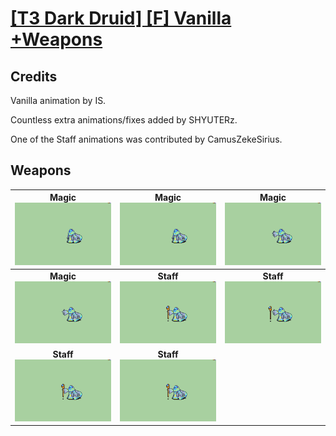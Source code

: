 # [\[T3 Dark Druid\] \[F\] Vanilla +Weapons](./)
## Credits

Vanilla animation by IS. 

Countless extra animations/fixes added by SHYUTERz.

One of the Staff animations was contributed by CamusZekeSirius.

## Weapons

| <b>Magic</b><br/><img alt="Magic animation" src="./6.%20Magic%20(FE7)/Magic.gif"/> | <b>Magic</b><br/><img alt="Magic animation" src="./6.%20Magic%20(FE8)/Magic.gif"/> | <b>Magic</b><br/><img alt="Magic animation" src="./6.%20Magic%20(Sorcress,%20Critical%20Sigil)/Magic.gif"/> |
| :---: | :---: | :---: |
| <b>Magic</b><br/><img alt="Magic animation" src="./6.%20Magic%20(Sorcress,%20No%20Critical%20Sigil/Magic.gif"/> | <b>Staff</b><br/><img alt="Staff animation" src="./7.%20Staff/Staff.gif"/> | <b>Staff</b><br/><img alt="Staff animation" src="./7.%20Staff%20(CamusZekeSirius)/Staff.gif"/> |
| <b>Staff</b><br/><img alt="Staff animation" src="./7.%20Staff%20(FE7%20Dark%20Effect)/Staff.gif"/> | <b>Staff</b><br/><img alt="Staff animation" src="./7.%20Staff%20(FE8%20Dark%20Effect)/Staff.gif"/> |
